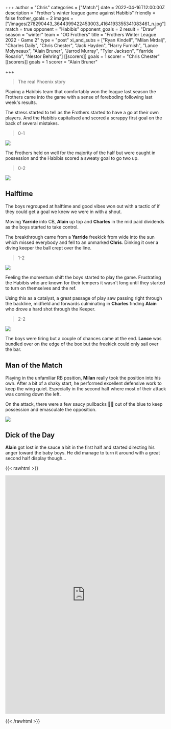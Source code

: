 +++
author = "Chris"
categories = ["Match"]
date = 2022-04-16T12:00:00Z
description = "Frother's winter league game against Habibis"
friendly = false
frother_goals = 2
images = ["/images/278290443_3644399422453003_4164193355341083461_n.jpg"]
match = true
opponent = "Habibis"
opponent_goals = 2
result = "Draw"
season = "winter"
team = "OG Frothers"
title = "Frothers Winter League 2022 - Game 2"
type = "post"
xi_and_subs = ["Ryan Kindell", "Milan Mrdalj", "Charles Daily", "Chris Chester", "Jack Hayden", "Harry Furnish", "Lance Molyneaux", "Alain Bruner", "Jarrod Murray", "Tyler Jackson", "Yarride Rosario", "Nestor Behring"]
[[scorers]]
goals = 1
scorer = "Chris Chester"
[[scorers]]
goals = 1
scorer = "Alain Bruner"

+++
> The real Phoenix story

Playing a Habibis team that comfortably won the league last season the Frothers came into the game with a sense of foreboding following last week's results.

The stress started to tell as the Frothers started to have a go at their own players. And the Habibis capitalised and scored a scrappy first goal on the back of several mistakes.

> 0-1

![](/images/278385785_3644397305786548_7243675953753078030_n.jpg)

The Frothers held on well for the majority of the half but were caught in possession and the Habibis scored a sweaty goal to go two up.

> 0-2

![](/images/278705463_3644398225786456_3238691629542300233_n.jpg)

## Halftime

The boys regrouped at halftime and good vibes won out with a tactic of if they could get a goal we knew we were in with a shout.

Moving **Yarride** into CB, **Alain** up top and **Charles** in the mid paid dividends as the boys started to take control.

The breakthrough came from a **Yarride** freekick from wide into the sun which missed everybody and fell to an unmarked **Chris**. Dinking it over a diving keeper the ball crept over the line.

> 1-2

![](/images/278514626_3644397345786544_4747336094831798469_n.jpg)

Feeling the momentum shift the boys started to play the game. Frustrating the Habibis who are known for their tempers it wasn't long until they started to turn on themselves and the ref.

Using this as a catalyst, a great passage of play saw passing right through the backline, midfield and forwards culminating in **Charles** finding **Alain** who drove a hard shot through the Keeper.

> 2-2

![](/images/278756544_3644398862453059_7354465226103988659_n.jpg)

The boys were tiring but a couple of chances came at the end. **Lance** was bundled over on the edge of the box but the freekick could only sail over the bar.

## Man of the Match

Playing in the unfamiliar RB position, **Milan** really took the position into his own. After a bit of a shaky start, he performed excellent defensive work to keep the wing quiet. Especially in the second half where most of their attack was coming down the left.

On the attack, there were a few saucy pullbacks 🥵💦 out of the blue to keep possession and emasculate the opposition.

![](/images/278120393_3644398292453116_2416063350369682209_n.jpg)

## Dick of the Day

**Alain** got lost in the sauce a bit in the first half and started directing his anger toward the baby boys. He did manage to turn it around with a great second half display though...

{{< rawhtml >}} <div class="row"><iframe src="https://www.facebook.com/plugins/post.php?href=https%3A%2F%2Fwww.facebook.com%2FNZSundayFootball%2Fposts%2F3644400815786197&show_text=true&width=500" width="500" height="745" style="border:none;overflow:hidden" scrolling="no" frameborder="0" allowfullscreen="true" allow="autoplay; clipboard-write; encrypted-media; picture-in-picture; web-share"></iframe></div>

{{< /rawhtml >}}